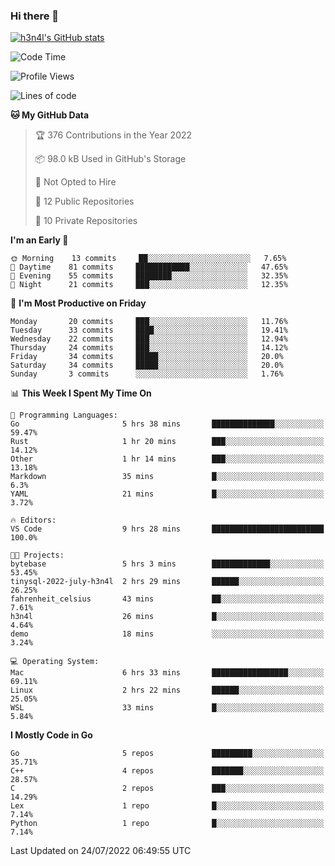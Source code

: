 ### Hi there 👋

[![h3n4l's GitHub stats](https://github-readme-stats.vercel.app/api?username=h3n4l&count_private=true&show_icons=true&theme=radical)](https://github.com/h3n4l/github-readme-stats)

<!--START_SECTION:waka-->
![Code Time](http://img.shields.io/badge/Code%20Time-503%20hrs-blue)

![Profile Views](http://img.shields.io/badge/Profile%20Views-100-blue)

![Lines of code](https://img.shields.io/badge/From%20Hello%20World%20I%27ve%20Written-39%20Thousand%20lines%20of%20code-blue)

**🐱 My GitHub Data** 

> 🏆 376 Contributions in the Year 2022
 > 
> 📦 98.0 kB Used in GitHub's Storage 
 > 
> 🚫 Not Opted to Hire
 > 
> 📜 12 Public Repositories 
 > 
> 🔑 10 Private Repositories  
 > 
**I'm an Early 🐤** 

```text
🌞 Morning    13 commits     ██░░░░░░░░░░░░░░░░░░░░░░░   7.65% 
🌆 Daytime    81 commits     ████████████░░░░░░░░░░░░░   47.65% 
🌃 Evening    55 commits     ████████░░░░░░░░░░░░░░░░░   32.35% 
🌙 Night      21 commits     ███░░░░░░░░░░░░░░░░░░░░░░   12.35%

```
📅 **I'm Most Productive on Friday** 

```text
Monday       20 commits     ███░░░░░░░░░░░░░░░░░░░░░░   11.76% 
Tuesday      33 commits     ████░░░░░░░░░░░░░░░░░░░░░   19.41% 
Wednesday    22 commits     ███░░░░░░░░░░░░░░░░░░░░░░   12.94% 
Thursday     24 commits     ███░░░░░░░░░░░░░░░░░░░░░░   14.12% 
Friday       34 commits     █████░░░░░░░░░░░░░░░░░░░░   20.0% 
Saturday     34 commits     █████░░░░░░░░░░░░░░░░░░░░   20.0% 
Sunday       3 commits      ░░░░░░░░░░░░░░░░░░░░░░░░░   1.76%

```


📊 **This Week I Spent My Time On** 

```text
💬 Programming Languages: 
Go                       5 hrs 38 mins       ██████████████░░░░░░░░░░░   59.47% 
Rust                     1 hr 20 mins        ███░░░░░░░░░░░░░░░░░░░░░░   14.12% 
Other                    1 hr 14 mins        ███░░░░░░░░░░░░░░░░░░░░░░   13.18% 
Markdown                 35 mins             █░░░░░░░░░░░░░░░░░░░░░░░░   6.3% 
YAML                     21 mins             █░░░░░░░░░░░░░░░░░░░░░░░░   3.72%

🔥 Editors: 
VS Code                  9 hrs 28 mins       █████████████████████████   100.0%

🐱‍💻 Projects: 
bytebase                 5 hrs 3 mins        █████████████░░░░░░░░░░░░   53.45% 
tinysql-2022-july-h3n4l  2 hrs 29 mins       ██████░░░░░░░░░░░░░░░░░░░   26.25% 
fahrenheit_celsius       43 mins             ██░░░░░░░░░░░░░░░░░░░░░░░   7.61% 
h3n4l                    26 mins             █░░░░░░░░░░░░░░░░░░░░░░░░   4.64% 
demo                     18 mins             ░░░░░░░░░░░░░░░░░░░░░░░░░   3.24%

💻 Operating System: 
Mac                      6 hrs 33 mins       █████████████████░░░░░░░░   69.11% 
Linux                    2 hrs 22 mins       ██████░░░░░░░░░░░░░░░░░░░   25.05% 
WSL                      33 mins             █░░░░░░░░░░░░░░░░░░░░░░░░   5.84%

```

**I Mostly Code in Go** 

```text
Go                       5 repos             █████████░░░░░░░░░░░░░░░░   35.71% 
C++                      4 repos             ███████░░░░░░░░░░░░░░░░░░   28.57% 
C                        2 repos             ███░░░░░░░░░░░░░░░░░░░░░░   14.29% 
Lex                      1 repo              █░░░░░░░░░░░░░░░░░░░░░░░░   7.14% 
Python                   1 repo              █░░░░░░░░░░░░░░░░░░░░░░░░   7.14%

```



 Last Updated on 24/07/2022 06:49:55 UTC
<!--END_SECTION:waka-->

